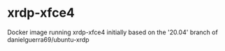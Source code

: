 # xrdp-xfce4
Docker image running xrdp-xfce4 initially based on the '20.04' branch of danielguerra69/ubuntu-xrdp
